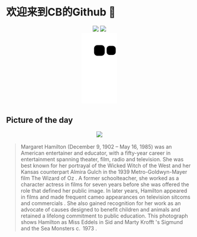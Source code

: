 
# 欢迎来到CB的Github 👋

<div align="center">
  <img height="137px" src="https://github-readme-stats.vercel.app/api?username=SuperCB&show_icons=true&theme=radical" />
  <img height="137px" src="https://github-readme-stats.vercel.app/api/top-langs/?username=SuperCB&hide_title=true&hide_border=true&layout=compact&langs_count=6&text_color=000&icon_color=fff" />
</div>


<div align="center">
    <img src="./contribution-snake/github-contribution-grid-snake.svg" />
</div>



## Picture of the day
<div align="center">
  <img width=400px src="https://upload.wikimedia.org/wikipedia/commons/thumb/a/ac/Sigmund_and_the_Sea_Monsters_Margaret_Hamilton_1973.jpg/960px-Sigmund_and_the_Sea_Monsters_Margaret_Hamilton_1973.jpg" />
</div>

>Margaret Hamilton   (December 9, 1902 – May 16, 1985) was an American entertainer and educator, with a fifty-year career in entertainment spanning theater, film, radio and television. She was best known for her portrayal of the  Wicked Witch of the West  and her Kansas counterpart Almira Gulch in the 1939  Metro-Goldwyn-Mayer  film  The Wizard of Oz . A former schoolteacher, she worked as a  character actress  in films for seven years before she was offered the role that defined her public image. In later years, Hamilton appeared in films and made frequent cameo appearances on television  sitcoms  and  commercials . She also gained recognition for her work as an advocate of causes designed to benefit children and animals and retained a lifelong commitment to public education. This photograph shows Hamilton as Miss Eddels in  Sid and Marty Krofft 's   Sigmund and the Sea Monsters   c.  1973 .


